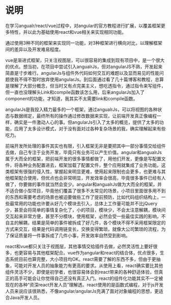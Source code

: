 # 说明
在学习angualr/react/vue过程中，对angular的官方教程进行扩展，以覆盖框架更多特性，并以此为基础使用react和vue相关来实现相同功能。

通过使用3种不同的框架来实现同一功能，对3种框架进行横向对比，以理解框架间的差异以及开发难易程度。

vue是渐进式框架，只关注视图层，可以很容易的集成到现有项目中，是一个很大的优点。想当初，在项目中尝试引入angualrJs，但对angularJS不熟，开发起来简直是寸步难行。angularJs与组件外代码如何交互的难题以及显而易见的性能问题使我不得不暂时放弃使用angularJs。到后面通过看了几十篇博客和教程，总算是理解了大部分概念，但当时又有点完美主义，想吃透指令，通过指令来写组件，但一直也没理解头Link和compile函数该怎么用，后来angularJs加入了component的功能，才知道，我其实不太需要link和compile函数。

angularJs是我投入精力最多的一个框架，通过angualrJs，可以将视图的各种状态与数据绑定，最终所有的操作通过修改数据来实现，让前端开发真正像编程一样，确实是一件激动人心的事。但angularJs引入了太多的概览，提供了太多的功能，应用了太多设计模式，对于没有面对过各种复杂场景的我，确实理解起来有些吃力。

前端开发所处理的事件其实也有限，引入框架无非是要把其中一部分事情交给组件去做，自己专注于业务开发，毕竟只有业务可以产生价值。angular和angualrJs属于大而全的框架，把前端开发的很多事情都做了，用他们开发，更像是写配置文件，将各种业务配置进去，框架加载了配置文件，整个应用就集成了业务功能。这类框架有很强的侵入性，掌握起来明显更难，使用起来限制也会更多，也更难与其他框架配合使用，但优点也会非常明显，开发效率会很高，毕竟很多事件已经有人做了，你要做的事件就当然会变少。angular和angualrJs做为大而全的框架，并不适合做小型项目，毕竟他们覆盖了很多不太常见的场景，小项目里面很多用不到的东西和需要考虑的场景也被迫要做些工作了提前预防，比如代码组织结构上，一些最常用的功能也许要从好几个模块去引入，总体上工作量可能并不比jQuery少，甚至会将简单的事情复杂化了，小的项目，模块少，不会太注意解耦，模块间交互起来非常方便，甚至不分模块，使用框架，必然会受一些最佳实践的影响，不自主的解耦，结果是简单的事件被拆成了好几件，各个模块不得不采用框架限定的方式来交互，结果是代码调用链变长，交换变得繁琐，就像大公司繁琐的流程，为了保证质量将一件事拆成了几件小事，开发效率自然受到影响。

react和vue都只关注于视图层，其他事情交给插件去做，必然灵活性上要好很多，也更容易与其他框架配合。vue作为angular和react的结合体，优点很多，生态系统目前也算完整，大小项目均OK。react需要了解的东西不多，但由于更抽象，可能对开发人员的抽象能力有更高的要求。从使用上看，react确实要比其他组件灵活不少，即使是初学者，也很容易体会到react带来的各种舒适体验，但真正的高手可能会让你觉得自己还没有真正入门。react的组件化功能其实不一定被现在的各种“资深react开发人员”理解透。react使用的是函数式编程，对于js开发人员来说应该很熟悉，不像angular/angularJs充满了面对对象编程的思想，更适合Java开发人员。